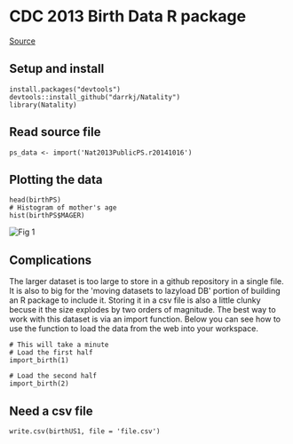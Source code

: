# CDC 2013 Birth Data R package

[Source](http://www.cdc.gov/nchs/data_access/VitalStatsOnline.htm)


## Setup and install

```
install.packages("devtools")
devtools::install_github("darrkj/Natality")
library(Natality)
```

## Read source file

```
ps_data <- import('Nat2013PublicPS.r20141016')

```



## Plotting the data

```
head(birthPS)
# Histogram of mother's age
hist(birthPS$MAGER)
```

![Fig 1](http://darrkj.github.io/images/MAGER.png)

## Complications

The larger dataset is too large to store in a github repository in a single file. It is also to big for the 'moving datasets to lazyload DB' portion of building an R package to include it. Storing it in a csv file is also a little clunky becuse it the size explodes by two orders of magnitude. The best way to work with this dataset is via an import function. Below you can see how to use the function to load the data from the web into your workspace.

```
# This will take a minute
# Load the first half
import_birth(1)

# Load the second half
import_birth(2)
```

## Need a csv file

```
write.csv(birthUS1, file = 'file.csv')
```


